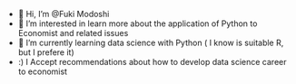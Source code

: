 - 👋 Hi, I’m @Fuki Modoshi
- 👀 I’m interested in learn more about the application of Python to Economist and related issues
- 🌱 I’m currently learning data science with Python ( I know is suitable R, but I prefere it)
- :) I Accept recommendations about how to develop data science career to economist
